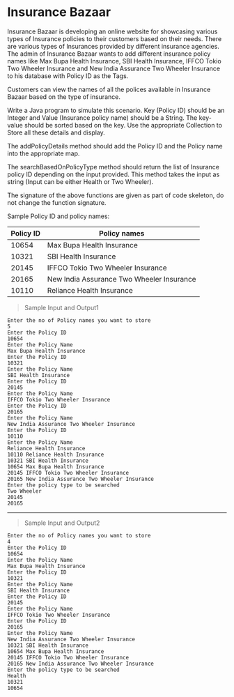 # Insurance Bazaar

Insurance Bazaar is developing an online website for showcasing various types of Insurance policies to their customers based on their needs. There are various types of Insurances provided by different insurance agencies. The admin of Insurance Bazaar wants to add different insurance policy names like Max Bupa Health Insurance, SBI Health Insurance, IFFCO Tokio Two Wheeler Insurance and New India Assurance Two Wheeler Insurance to his database with Policy ID as the Tags.

Customers can view the names of all the polices available in Insurance Bazaar based on the type of insurance.

Write a Java program to simulate this scenario. Key (Policy ID) should be an Integer and Value (Insurance policy name) should be a String. The key-value should be sorted based on the key. Use the appropriate Collection to Store all these details and display.

The addPolicyDetails method should add the Policy ID and the Policy name into the appropriate map.

The searchBasedOnPolicyType method should return the list of Insurance policy ID depending on the input provided. This method takes the input as string (Input can be either Health or Two Wheeler).

The signature of the above functions are given as part of code skeleton, do not change the function signature.

Sample Policy ID and policy names:

| Policy ID | Policy names |
| --------- | ------------ |
| 10654 | Max Bupa Health Insurance |
| 10321 | SBI Health Insurance |
| 20145 | IFFCO Tokio Two Wheeler Insurance |
| 20165 | New India Assurance Two Wheeler Insurance |
| 10110 | Reliance Health Insurance |

> Sample Input and Output1

    Enter the no of Policy names you want to store
    5
    Enter the Policy ID
    10654
    Enter the Policy Name
    Max Bupa Health Insurance
    Enter the Policy ID
    10321
    Enter the Policy Name
    SBI Health Insurance
    Enter the Policy ID
    20145
    Enter the Policy Name
    IFFCO Tokio Two Wheeler Insurance
    Enter the Policy ID
    20165
    Enter the Policy Name
    New India Assurance Two Wheeler Insurance
    Enter the Policy ID
    10110
    Enter the Policy Name
    Reliance Health Insurance
    10110 Reliance Health Insurance
    10321 SBI Health Insurance
    10654 Max Bupa Health Insurance
    20145 IFFCO Tokio Two Wheeler Insurance
    20165 New India Assurance Two Wheeler Insurance
    Enter the policy type to be searched
    Two Wheeler
    20145
    20165

--- 

> Sample Input and Output2

    Enter the no of Policy names you want to store
    4
    Enter the Policy ID
    10654
    Enter the Policy Name
    Max Bupa Health Insurance
    Enter the Policy ID
    10321
    Enter the Policy Name
    SBI Health Insurance
    Enter the Policy ID
    20145
    Enter the Policy Name
    IFFCO Tokio Two Wheeler Insurance
    Enter the Policy ID
    20165
    Enter the Policy Name
    New India Assurance Two Wheeler Insurance
    10321 SBI Health Insurance
    10654 Max Bupa Health Insurance
    20145 IFFCO Tokio Two Wheeler Insurance
    20165 New India Assurance Two Wheeler Insurance
    Enter the policy type to be searched
    Health
    10321
    10654